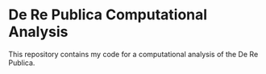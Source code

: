 # De Re Publica Computational Analysis

This repository contains my code for a computational analysis of the De Re Publica.
